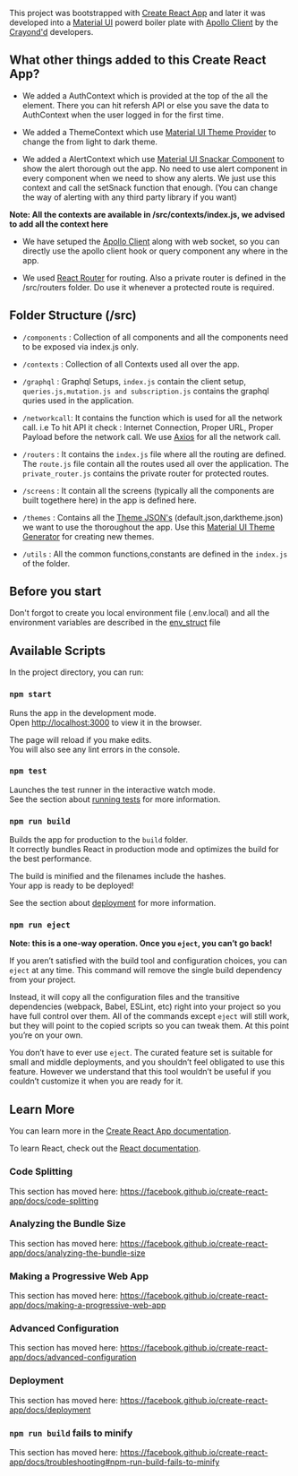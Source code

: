 This project was bootstrapped with [Create React App](https://github.com/facebook/create-react-app) and later it was developed into a [Material UI](https://material-ui.com/) powerd boiler plate with [Apollo Client](https://www.apollographql.com/docs/react/get-started/) by the [Crayond'd](https://www.crayond.com) developers.

## What other things added to this Create React App?

- We added a AuthContext which is provided at the top of the all the element. There you can hit refersh API or else you save the data to AuthContext when the user logged in for the first time.

- We added a ThemeContext which use [Material UI Theme Provider](https://material-ui.com/customization/theming/) to change the from light to dark theme.

- We added a AlertContext which use [Material UI Snackar Component](https://material-ui.com/components/snackbars/) to show the alert thorough out the app. No need to use alert component in every component when we need to show any alerts.  We just use this context and call the setSnack function that enough. (You can change the way of alerting with any third party library if you want)

**Note: All the contexts are available in /src/contexts/index.js, we advised to add all the context here**

- We have setuped the [Apollo Client](https://www.apollographql.com/docs/react/get-started/) along with web socket, so you can directly use the apollo client hook or query component any where in the app. 

- We used [React Router](https://reacttraining.com/react-router/web/guides/quick-start) for routing.  Also a private router is defined in the /src/routers folder. Do use it whenever a protected route is required.

## Folder Structure (/src)

- `/components` : Collection of all components and all the components need to be exposed via    index.js only.

- `/contexts`   : Collection of all Contexts used all over the app.

- `/graphql`    : Graphql Setups, ``index.js`` contain the client setup, ``queries.js,mutation.js and subscription.js`` contains the graphql quries used in the application.

- `/networkcall`: It contains the function which is used for all the network call. i.e To hit API it check : Internet Connection, Proper URL, Proper Payload before the network call. We use [Axios](https://www.npmjs.com/package/axios) for all the network call.

- `/routers`    : It contains the ``index.js`` file where all the routing are defined. The ``route.js`` file contain all the routes used all over the application.  The ``private_router.js`` contains the private router for protected routes.

- `/screens`    : It contain all the screens (typically all the components are built togethere here) in the app is defined here.

- `/themes`     : Contains all the [Theme JSON's](https://material-ui.com/customization/default-theme/) (default.json,darktheme.json) we want to use the thoroughout the app.  Use this [Material UI Theme Generator](https://in-your-saas.github.io/material-ui-theme-editor/) for creating new themes.

- `/utils`      : All the common functions,constants are defined in the ``index.js`` of the folder.

## Before you start

Don't forgot to create you local environment file (.env.local) and all the environment variables are described in the [env_struct]() file

## Available Scripts

In the project directory, you can run:

### `npm start`

Runs the app in the development mode.<br />
Open [http://localhost:3000](http://localhost:3000) to view it in the browser.

The page will reload if you make edits.<br />
You will also see any lint errors in the console.

### `npm test`

Launches the test runner in the interactive watch mode.<br />
See the section about [running tests](https://facebook.github.io/create-react-app/docs/running-tests) for more information.

### `npm run build`

Builds the app for production to the `build` folder.<br />
It correctly bundles React in production mode and optimizes the build for the best performance.

The build is minified and the filenames include the hashes.<br />
Your app is ready to be deployed!

See the section about [deployment](https://facebook.github.io/create-react-app/docs/deployment) for more information.

### `npm run eject`

**Note: this is a one-way operation. Once you `eject`, you can’t go back!**

If you aren’t satisfied with the build tool and configuration choices, you can `eject` at any time. This command will remove the single build dependency from your project.

Instead, it will copy all the configuration files and the transitive dependencies (webpack, Babel, ESLint, etc) right into your project so you have full control over them. All of the commands except `eject` will still work, but they will point to the copied scripts so you can tweak them. At this point you’re on your own.

You don’t have to ever use `eject`. The curated feature set is suitable for small and middle deployments, and you shouldn’t feel obligated to use this feature. However we understand that this tool wouldn’t be useful if you couldn’t customize it when you are ready for it.

## Learn More

You can learn more in the [Create React App documentation](https://facebook.github.io/create-react-app/docs/getting-started).

To learn React, check out the [React documentation](https://reactjs.org/).

### Code Splitting

This section has moved here: https://facebook.github.io/create-react-app/docs/code-splitting

### Analyzing the Bundle Size

This section has moved here: https://facebook.github.io/create-react-app/docs/analyzing-the-bundle-size

### Making a Progressive Web App

This section has moved here: https://facebook.github.io/create-react-app/docs/making-a-progressive-web-app

### Advanced Configuration

This section has moved here: https://facebook.github.io/create-react-app/docs/advanced-configuration

### Deployment

This section has moved here: https://facebook.github.io/create-react-app/docs/deployment

### `npm run build` fails to minify

This section has moved here: https://facebook.github.io/create-react-app/docs/troubleshooting#npm-run-build-fails-to-minify
